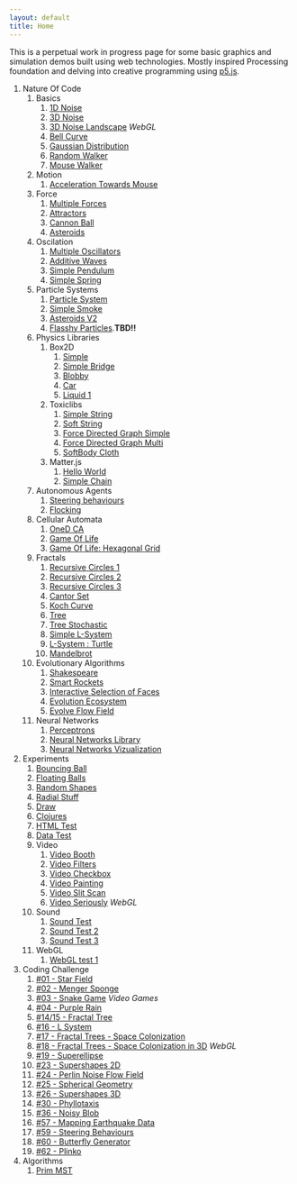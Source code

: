 ```yaml
---
layout: default
title: Home
---
```


This is a perpetual work in progress page for some basic graphics and simulation demos built using web technologies. Mostly inspired Processing foundation and delving into creative programming using [p5.js]((https://p5js.org/)).


1. Nature Of Code
    1. Basics
        1. [1D Noise](source/NOC/00/Noise)   
        2. [3D Noise](source/NOC/00/Noise3D)
        2. [3D Noise Landscape](source/NOC/00/NoiseLandscape) *WebGL*
        2. [Bell Curve](source/NOC/00/BellCurve)
        2. [Gaussian Distribution](source/NOC/00/randomDistribution)   
        3. [Random Walker](source/NOC/00/randomWalker)
        3. [Mouse Walker](source/NOC/00/WalkerTowardsMouse)
    2. Motion   
        1. [Acceleration Towards Mouse](source/NOC/01/acceleration)
    2. Force
        1. [Multiple Forces](source/NOC/02/force1)   
        1. [Attractors](source/NOC/02/attractor)   
        1. [Cannon Ball](source/NOC/02/cannon)   
        1. [Asteroids](source/NOC/02/asteroids)   
    1. Oscilation       
        1. [Multiple Oscillators](source/NOC/03/oscillators)
        1. [Additive Waves](source/NOC/03/waves)
        1. [Simple Pendulum](source/NOC/03/pendulum)
        1. [Simple Spring](source/NOC/03/spring)
    1. Particle Systems
        1. [Particle System](source/NOC/04/particles)
        1. [Simple Smoke](source/NOC/04/particles_smoke)
        1. [Asteroids V2](source/NOC/04/particles_asteroid)
        1. [Flasshy Particles](source/NOC/04/particles_flight404).**TBD!!**
    1. Physics Libraries
        1. Box2D
            1. [Simple](source/NOC/05/box2d_simple)
            1. [Simple Bridge](source/NOC/05/box2d_bridge)
            1. [Blobby](source/NOC/05/box2d_blobby)
            1. [Car](source/NOC/05/box2d_car)
            1. [Liquid 1](source/NOC/05/box2d_liquid)
        1. Toxiclibs
            1. [Simple String](source/NOC/05/toxiclibs_string)
            1. [Soft String](source/NOC/05/toxiclibs_soft_string)
            1. [Force Directed Graph Simple](source/NOC/05/toxiclibs_cluster)
            1. [Force Directed Graph Multi](source/NOC/05/toxiclibs_multi_cluster)
            1. [SoftBody Cloth](source/NOC/05/toxiclibs_cloth)
        1. Matter.js
            1. [Hello World](source/NOC/05/matter_hello)
            1. [Simple Chain](source/NOC/05/matter_chain)
    1. Autonomous Agents   
        1. [Steering behaviours](source/NOC/06/steer)
        1. [Flocking](source/NOC/06/flock)
    1. Cellular Automata
        1. [OneD CA](source/NOC/07/OneD_CA)
        1. [Game Of Life](source/NOC/07/gol)
        1. [Game Of Life: Hexagonal Grid](source/NOC/07/gol_hex)
    1. Fractals
        1. [Recursive Circles 1](source/NOC/08/recursion_1)
        1. [Recursive Circles 2](source/NOC/08/recursion_2)
        1. [Recursive Circles 3](source/NOC/08/recursion_3)
        1. [Cantor Set](source/NOC/08/cantor)
        1. [Koch Curve](source/NOC/08/koch)
        1. [Tree](source/NOC/08/tree)
        1. [Tree Stochastic](source/NOC/08/tree_stochastic)
        1. [Simple L-System](source/NOC/08/simpleLSystem)
        1. [L-System : Turtle](source/NOC/08/LSystem)
        1. [Mandelbrot](source/NOC/08/mandelbrot)
    1. Evolutionary Algorithms
        1. [Shakespeare](source/NOC/09/shakespeare)
        1. [Smart Rockets](source/NOC/09/smartRockets)
        1. [Interactive Selection of Faces](source/NOC/09/interactiveSelection)
        1. [Evolution Ecosystem](source/NOC/09/ecosystem)
        1. [Evolve Flow Field](source/NOC/09/flowField)
    1. Neural Networks
        1. [Perceptrons](source/NOC/10/perceptron)
        1. [Neural Networks Library](source/NOC/10/neuralNetworks)
        1. [Neural Networks Vizualization](source/NOC/10/networkViz)
1. Experiments
    1. [Bouncing Ball](source/experiments/bouncing_ball)
    1. [Floating Balls](source/experiments/floating_balls)
    1. [Random Shapes](source/experiments/random-shapes)
    1. [Radial Stuff](source/experiments/radial-stuff)
    1. [Draw](source/experiments/draw-stuff)
    1. [Clojures](source/experiments/clojures)
    1. [HTML Test](source/experiments/html_test)
    1. [Data Test](source/experiments/data-test)
    1. Video
        1. [Video Booth](source/experiments/video_muybridge)
        1. [Video Filters](source/experiments/video_filters)
        1. [Video Checkbox](source/experiments/video_checkbox)
        1. [Video Painting](source/experiments/video_painting)
        1. [Video Slit Scan](source/experiments/video_slitScan)
        1. [Video Seriously](source/experiments/video_seriously) *WebGL*
    1. Sound
        1. [Sound Test](source/experiments/sound_test)
        1. [Sound Test 2](source/experiments/sound_test2)
        1. [Sound Test 3](source/experiments/sound_test3)
    1. WebGL
        1. [WebGL test 1](source/experiments/webgl_test)
2. Coding Challenge
    1. [#01 - Star Field](source/coding_challenge/01_starField)
    1. [#02 - Menger Sponge](source/coding_challenge/02_mengerSponge)
    1. [#03 - Snake Game](source/coding_challenge/03_snakeGame) *Video Games*
    1. [#04 - Purple Rain](source/coding_challenge/04_purpleRain)
    1. [#14/15 - Fractal Tree](source/coding_challenge/14_fractalTree)
    1. [#16 - L System](source/NOC/08/LSystem)
    1. [#17 - Fractal Trees - Space Colonization](source/coding_challenge/17_fractalTree)
    1. [#18 - Fractal Trees - Space Colonization in 3D](source/coding_challenge/18_fractalTree) *WebGL*
    1. [#19 - Superellipse](source/coding_challenge/19_superellipse)
    1. [#23 - Supershapes 2D](source/coding_challenge/23_2d_supershapes)
    1. [#24 - Perlin Noise Flow Field](source/coding_challenge/24_perlinFlow)
    1. [#25 - Spherical Geometry](source/coding_challenge/25_sphericalGeom)
    1. [#26 - Supershapes 3D](source/coding_challenge/26_supershapes3D)
    1. [#30 - Phyllotaxis](source/coding_challenge/30_phyllotaxis)
    1. [#36 - Noisy Blob](source/coding_challenge/36_blobby)
    1. [#57 - Mapping Earthquake Data](source/coding_challenge/57_mappingEarthquake)
    1. [#59 - Steering Behaviours](source/coding_challenge/59_steeringBehaviour)
    1. [#60 - Butterfly Generator](source/coding_challenge/60_butterfly)
    1. [#62 - Plinko](source/coding_challenge/62_plinko)
2. Algorithms
    1. [Prim MST](source/algorithms/prim_mst)

